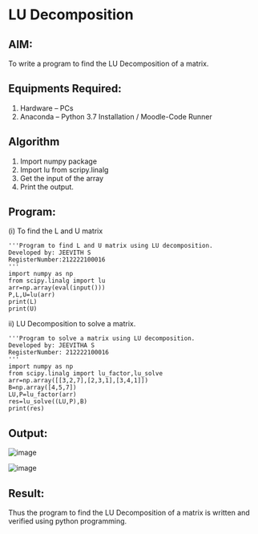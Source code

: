 # LU Decomposition 

## AIM:
To write a program to find the LU Decomposition of a matrix.

## Equipments Required:
1. Hardware – PCs
2. Anaconda – Python 3.7 Installation / Moodle-Code Runner

## Algorithm
1. Import numpy package 
2. Import lu from scripy.linalg   
3. Get the input of the array 
4. Print the output.

## Program:
(i) To find the L and U matrix
```
'''Program to find L and U matrix using LU decomposition.
Developed by: JEEVITH S
RegisterNumber:212222100016 
'''
import numpy as np
from scipy.linalg import lu
arr=np.array(eval(input()))
P,L,U=lu(arr)
print(L)
print(U)
```
ii) LU Decomposition to solve a matrix.
```
'''Program to solve a matrix using LU decomposition.
Developed by: JEEVITHA S
RegisterNumber: 212222100016
'''
import numpy as np
from scipy.linalg import lu_factor,lu_solve
arr=np.array([[3,2,7],[2,3,1],[3,4,1]])
B=np.array([4,5,7])
LU,P=lu_factor(arr)
res=lu_solve((LU,P),B)
print(res)
```

## Output:

![image](https://github.com/Jeevithha/LU-Decomposition/assets/123623197/7643ccc0-caf0-4982-a315-229091acf05c)

![image](https://github.com/Jeevithha/LU-Decomposition/assets/123623197/a0f7943f-f0fe-487c-b78a-da4da1e2f129)

## Result:
Thus the program to find the LU Decomposition of a matrix is written and verified using python programming.

